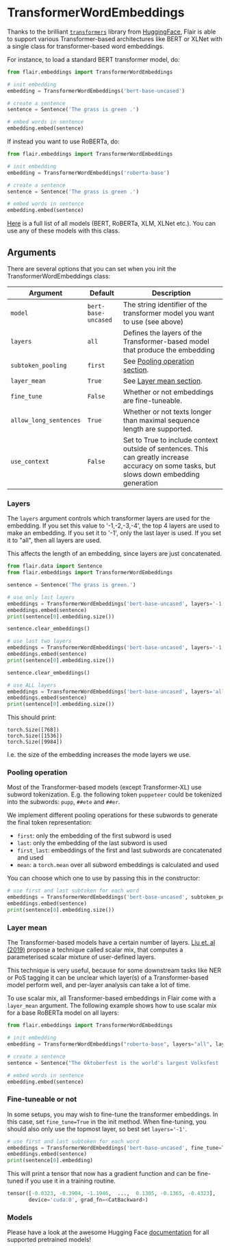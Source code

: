 # TransformerWordEmbeddings

Thanks to the brilliant [`transformers`](https://github.com/huggingface/transformers) library from [HuggingFace](https://github.com/huggingface), 
Flair is able to support various Transformer-based architectures like BERT or XLNet with a single class for transformer-based word embeddings.

For instance, to load a standard BERT transformer model, do:  

```python
from flair.embeddings import TransformerWordEmbeddings

# init embedding
embedding = TransformerWordEmbeddings('bert-base-uncased')

# create a sentence
sentence = Sentence('The grass is green .')

# embed words in sentence
embedding.embed(sentence)
```

If instead you want to use RoBERTa, do: 

```python
from flair.embeddings import TransformerWordEmbeddings

# init embedding
embedding = TransformerWordEmbeddings('roberta-base')

# create a sentence
sentence = Sentence('The grass is green .')

# embed words in sentence
embedding.embed(sentence)
```

[Here](https://huggingface.co/transformers/pretrained_models.html) is a full list of all models (BERT, RoBERTa, XLM, XLNet etc.). You can use any of these models with this class. 


## Arguments

There are several options that you can set when you init the TransformerWordEmbeddings class:

| Argument             | Default             | Description
| -------------------- | ------------------- | ------------------------------------------------------------------------------
| `model` | `bert-base-uncased` | The string identifier of the transformer model you want to use (see above)
| `layers`             | `all`       | Defines the layers of the Transformer-based model that produce the embedding
| `subtoken_pooling`  | `first`             | See [Pooling operation section](#Pooling-operation).
| `layer_mean`     | `True`             | See [Layer mean section](#Layer-mean).
| `fine_tune`     | `False`             | Whether or not embeddings are fine-tuneable.
| `allow_long_sentences`     | `True`             | Whether or not texts longer than maximal sequence length are supported.
| `use_context` | `False`             | Set to True to include context outside of sentences. This can greatly increase accuracy on some tasks, but slows down embedding generation


### Layers

The `layers` argument controls which transformer layers are used for the embedding. If you set this value to '-1,-2,-3,-4', the top 4 layers are used to make an embedding. If you set it to '-1', only the last layer is used. If you set it to "all", then all layers are used.

This affects the length of an embedding, since layers are just concatenated. 

```python
from flair.data import Sentence
from flair.embeddings import TransformerWordEmbeddings

sentence = Sentence('The grass is green.')

# use only last layers
embeddings = TransformerWordEmbeddings('bert-base-uncased', layers='-1')
embeddings.embed(sentence)
print(sentence[0].embedding.size())

sentence.clear_embeddings()

# use last two layers
embeddings = TransformerWordEmbeddings('bert-base-uncased', layers='-1,-2')
embeddings.embed(sentence)
print(sentence[0].embedding.size())

sentence.clear_embeddings()

# use ALL layers
embeddings = TransformerWordEmbeddings('bert-base-uncased', layers='all')
embeddings.embed(sentence)
print(sentence[0].embedding.size())
```

This should print: 
```console
torch.Size([768])
torch.Size([1536])
torch.Size([9984])
```

I.e. the size of the embedding increases the mode layers we use.


### Pooling operation

Most of the Transformer-based models (except Transformer-XL) use subword tokenization. E.g. the following
token `puppeteer` could be tokenized into the subwords: `pupp`, `##ete` and `##er`.

We implement different pooling operations for these subwords to generate the final token representation:

* `first`: only the embedding of the first subword is used
* `last`: only the embedding of the last subword is used
* `first_last`: embeddings of the first and last subwords are concatenated and used
* `mean`: a `torch.mean` over all subword embeddings is calculated and used

You can choose which one to use by passing this in the constructor: 

```python
# use first and last subtoken for each word
embeddings = TransformerWordEmbeddings('bert-base-uncased', subtoken_pooling='first_last')
embeddings.embed(sentence)
print(sentence[0].embedding.size())
```

### Layer mean

The Transformer-based models have a certain number of layers. [Liu et. al (2019)](https://arxiv.org/abs/1903.08855)
propose a technique called scalar mix, that computes a parameterised scalar mixture of user-defined layers.

This technique is very useful, because for some downstream tasks like NER or PoS tagging it can be unclear which
layer(s) of a Transformer-based model perform well, and per-layer analysis can take a lot of time.

To use scalar mix, all Transformer-based embeddings in Flair come with a `layer_mean` argument. The following
example shows how to use scalar mix for a base RoBERTa model on all layers:

```python
from flair.embeddings import TransformerWordEmbeddings

# init embedding
embedding = TransformerWordEmbeddings("roberta-base", layers="all", layer_mean=True)

# create a sentence
sentence = Sentence("The Oktoberfest is the world's largest Volksfest .")

# embed words in sentence
embedding.embed(sentence)
```

### Fine-tuneable or not

In some setups, you may wish to fine-tune the transformer embeddings. In this case, set `fine_tune=True` in the init method.
When fine-tuning, you should also only use the topmost layer, so best set `layers='-1'`.

```python
# use first and last subtoken for each word
embeddings = TransformerWordEmbeddings('bert-base-uncased', fine_tune=True, layers='-1')
embeddings.embed(sentence)
print(sentence[0].embedding)
```

This will print a tensor that now has a gradient function and can be fine-tuned if you use it in a training routine.

```python
tensor([-0.0323, -0.3904, -1.1946,  ...,  0.1305, -0.1365, -0.4323],
       device='cuda:0', grad_fn=<CatBackward>)
```

### Models

Please have a look at the awesome Hugging Face [documentation](https://huggingface.co/transformers/v2.3.0/pretrained_models.html)
for all supported pretrained models!
